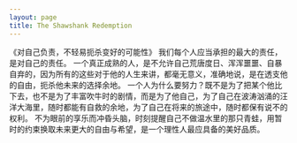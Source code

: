 ```yaml
---
layout: page
title: The Shawshank Redemption
---
```

《对自己负责，不轻易扼杀变好的可能性》
        我们每个人应当承担的最大的责任，是对自己的责任。
        一个真正成熟的人，是不允许自己荒唐度日、浑浑噩噩、自暴自弃的，因为所有的这些对于他的人生来讲，都毫无意义，准确地说，是在透支他的自由，扼杀他未来的选择余地。
        一个人为什么要努力？既不是为了把某个他比下去，也不是为了丰富吹牛时的剧情，而是为了他自己，为了自己在波涛汹涌的汪洋大海里，随时都能有自救的余地，为了自己在将来的旅途中，随时都保有说不的权利。
        不为眼前的享乐而冲昏头脑，时刻提醒自己不做温水里的那只青蛙，用暂时的约束换取未来更大的自由与希望，是一个理性人最应具备的美好品质。